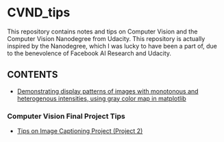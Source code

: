 # CVND_tips

This repository contains notes and tips on Computer Vision and the Computer Vision Nanodegree from Udacity. This repository is actually inspired by the Nanodegree, which I was lucky to have been a part of, due to the benevolence of Facebook AI Research and Udacity.

## CONTENTS

+ <a href="https://github.com/ayivima/CVND_tips/blob/master/Image_Representation_N_Analysis/cmap_gray/cmap_gray_demo.md">Demonstrating display patterns of images with monotonous and heterogenous intensities, using gray color map in matplotlib</a>


### Computer Vision Final Project Tips

+ <a href="https://github.com/ayivima/CVND_tips/blob/master/Image_Representation_N_Analysis/cmap_gray/cmap_gray_demo.md">Tips on Image Captioning Project (Project 2)</a>
